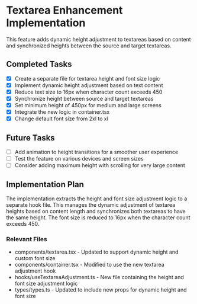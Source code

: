 # Textarea Enhancement Implementation

This feature adds dynamic height adjustment to textareas based on content and synchronized heights between the source and target textareas.

## Completed Tasks

- [x] Create a separate file for textarea height and font size logic
- [x] Implement dynamic height adjustment based on text content
- [x] Reduce text size to 16px when character count exceeds 450
- [x] Synchronize height between source and target textareas
- [x] Set minimum height of 450px for medium and large screens
- [x] Integrate the new logic in container.tsx
- [x] Change default font size from 2xl to xl

## Future Tasks

- [ ] Add animation to height transitions for a smoother user experience
- [ ] Test the feature on various devices and screen sizes
- [ ] Consider adding maximum height with scrolling for very large content

## Implementation Plan

The implementation extracts the height and font size adjustment logic to a separate hook file. This manages the dynamic adjustment of textarea heights based on content length and synchronizes both textareas to have the same height. The font size is reduced to 16px when the character count exceeds 450.

### Relevant Files

- components/textarea.tsx - Updated to support dynamic height and custom font size
- components/container.tsx - Modified to use the new textarea adjustment hook
- hooks/useTextareaAdjustment.ts - New file containing the height and font size adjustment logic
- types/types.ts - Updated to include new props for dynamic height and font size 